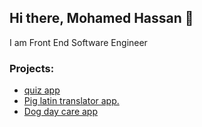## Hi there, Mohamed Hassan 👋 
I am Front End Software Engineer
### Projects:
* [quiz app](https://iscadeeye.github.io/Triva-quiz-app/)
* [Pig latin translator app.](https://iscadeeye.github.io/pig-latin-translator-app/)
* [Dog day care app](https://iscadeeye.github.io/Dog-day-care-app/)

